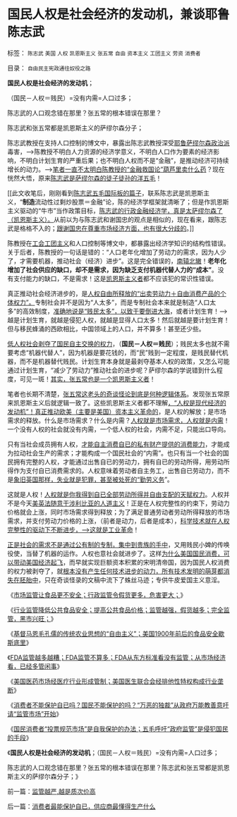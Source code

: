 # 国民人权是社会经济的发动机，兼谈耶鲁陈志武

标签： `陈志武` `美国` `人权` `凯恩斯主义` `张五常` `自由` `资本主义` `工团主义` `劳资` `消费者` 

目录： `自由民主宪政通往奴役之路`

**国民人权是社会经济的发动机**；

（国民－人权＝贱民）=没有内需=人口过多；

陈志武的人口观念错在那里？张五常的根本错误在那里？

陈志武和张五常都是凯恩斯主义的萨缪尔森分子；



陈志武教授在支持人口控制的博文中，暴露出陈志武教授深受[耶鲁萨缪尔森政治派](../../../2011/2/20/御用定制的萨缪尔森分子.md)毒害，——>陈教授不明白人力资源的经济学意义，不明白人口作为要素的经济影响，不明白计划生育的严重后果；也不明白人权而不是“金融”，是推动经济可持续增长的动力。——>[笔者一直不太明白陈教授的“金融救国论”葫芦里卖什么药](../../../2010/11/26/世界惯例小盘股估值远远高于大盘股.md)？现在恍然大悟，原来[陈志武是萨缪尔森的徒子徒孙的洋五毛](../../../2010/12/8/一分为二学美国，总是学坏的.md)！



[[此文收笔后，刚刚看到[陈志武五毛国际板的篇子](../../../2011/5/25/人民币国际板是“藏富于外，藏汇于外”.md)，联系陈志武是凯恩斯主义，“**制造**流动性过剩炒股票＝金融”论，陈的经济学框架就清晰了；但是作凯恩斯主义驱动的“牛市”当作政策目标，[陈志武的行政金融经济学，真是太萨缪尔森了（凯恩斯主义）。](../../../2011/2/20/御用定制的萨缪尔森分子.md)从前以为与陈志武和谢国忠的观点是相似的，现在看来，跟陈志武是格格不入的；[跟谢国忠在尊重市场经济方面，也有很大分歧的](../../../2010/10/8/谢国忠的货币和汇率的常识错误.md)。]]

陈教授在[工会工团主义](../../../2011/6/3/工团主义征服资本家成为新权贵.md)和人口控制等博文中，都暴露出经济学知识的结构性错误。关于后者，陈教授的一句话是错的：“人口老年化增加了劳动力的需求，因为人少了，才需要机器，推动社会（经济）进步”。这是完全错误的，[南辕北辙](../../../2011/5/31/专家南辕北辙，饮鸩止渴的高论.md)！**老年化增加了社会供应的缺口，却不是需求，因为缺乏支付机器代替人力的“成本”**。没有支付能力的缺口，不是需求！这是[凯恩斯主义者](../../../2011/6/7/凯恩斯的利率概念混乱.md)都不应该犯的常识性错误。

真正推动社会经济进步的，是[人权自由所释放的“出卖劳动力＋自由消费产品的个体权力”。](../../../2009/8/5/中国劳动者的利益诉求由谁代表.md)专制社会并不是因为“人太多”，而是专制社会本来就是制造“人口太多”的高效制度，[准确地说是“贱民太多”，以致于要倒进大海](../../../2009/6/10/内需萎缩！把供应过剩的人力资源倒入大海.md)，或者计划生育！——>越是计划生育，就越是侵犯人权，就越是显得人口太多！然后就越是要计划生育！但与移民蜂涌的西欧相比，中国领域上的人口，并不算多！甚至还少些。

[低人权社会剥夺了国民自主交换的权力](../../../2009/10/15/人权是生产的要素，劳动者和资本家的相生关系.md)，（**国民－人权＝贱民**）；贱民太多也就不需要考虑“机器代替人”，因为机器是要花钱的，而“民”贱到一定程度，是贱民替代机器，而不是机器替代贱民。计划生育本身就是最剥夺基本人权的政策，又怎么可能通过计划生育，“减少了劳动力”推动社会的进步呢？萨缪尔森的学说错到什么程度，可见一斑！[其实，张五常也是一个凯恩斯主义者](../../../2009/10/21/人，鬼.md)！

笔者也长期不清楚，[张五常这老头的奇谈怪论到底是何种逻辑体系](../../../2009/10/17/新的主义又来救中国.md)。发现张五常原来凯恩斯主义后就逻辑一致了。这些凯恩斯主义者都不理解[，“人权是现代经济的发动机”！真正推动欧美（主要是美国）资本主义革命的](../../../2011/5/24/殖民主义和资本积累，无助于欧洲资本主义.md)，是人权的解放；是市场需求的释放。什么是市场需求？什么是内需？[人权就是市场需求，人权就是内需](../../../2010/4/25/内需并不会因为人民币升值就被拉动.md)！一个没有人权的社会就没有内需，一个低人权的社会，内需不足，只能出口导向。

只有当社会成员拥有人权，[才能自主消费自已的私有财产提供的消费能力](../../../2010/3/27/生产的价值是消费者的体验；政府无法代替.md)，才能成为拉动社会生产的需求；才能构成一个国民社会的“内需”。也只有当一个社会的国民拥有完整的人权，才能通过出售自已的劳动力，拥有自已的劳动所得，用劳动所得作为支付自已消费需求的。人权意味着劳动者自主务工，出售自已劳动力，而不是[象旧英国那样，失业就是犯罪，甚至被处死的“勤劳义务](../../../2011/3/30/美英“孙志刚法”和黑奴待遇.md)”。

这就是人权！[人权就是你我得到自已全部劳动所得并自由支配的天赋权力](../../../2011/3/30/美英“孙志刚法”和黑奴待遇.md)。人权并不是今天[美英法随意干涉利比亚的人道主义](../../../2011/4/22/美英法的第三次布匿战争.md)！正是在人权完整性的约束下，劳动力价格就会上涨，同时市场需求得到释放；为了满足普通劳动者劳动所得释放的市场需求，并支付劳动力价格的上涨，（前者是动力，后者是成本），[科学技术就在人权完整性的驱动下不断进步，——>这就是工业革命](../../../2010/6/1/资本积累阻碍工业革命！有大众需求，才有工业革命！.md)！

[正是社会的需求不是通过公有制的专制，集中到贵族的手中](../../../2010/4/23/公有制落后因私人消费被取缔.md)，又用贱民小婢的传唤役使，当替了机器的运作。人权也意社会就进步了。这样[为什么美国国民消费，可以带动美国经济起飞](../../../2011/5/24/美国工业增长的成因.md)，而早就实现巨额资本积累的宋明清帝国，因为国民人权消费的权力被剥夺了，就[根本没有产生任何技术进步的动力，所有技术发明的萌芽都消失在胚胎中](../../../2010/6/2/中国古代建筑技术落后的原因;牛皮爱国主义有用吗？.md)，只在奇谈怪录的文稿中流下了蛛丝马迹；专供牛皮爱国主义意淫。

《[市场监管让食品更不安全；行政监管令假货更多，危害更大；](../../../2011/6/9/极度恐慌：监管让食品越来越不安全.md)》

《[行业监管降低公共食品安全；提高公共食品价格；监管越强，假货越多；完全监管，黑市兴旺；](../../../2011/6/10/极度恐慌!水，空气，可口可乐……有毒？.md)》

《[基督马恩毛孔儒的传统农业思想的“自由主义”；美国1900年前后的食品安全歇斯底里](../../../2011/6/10/汤姆叔叔竭斯底里的小屋和丛林.md)》

《[FDA监管越多越糟；FDA监管不算多；FDA从东方标准看没有监管；从市场经济看，已经多管闲事](../../../2011/6/10/FDA监管越多越没有公益.md)》

《[美国医药市场经医疗行业形成管制；美国医生联合会经排他性特权构成行业垄断](../../../2011/6/11/美国医保医疗医药市场管制造成垄断和高价.md)》

《[消费者不能保护自已吗？国民不能保护的吗？“万恶的独裁”从政府万能教善意吁请“监管市场”开始](../../../2011/6/11/消费者不能保护自已吗？监管必不可少吗？.md)》

《[国民消费者“投票规范市场”是自我保护的办法；五毛呼吁“政府监管”是侵犯国民的手段](../../../2011/6/11/监管越严,越是质次价高.md)》

《**国民人权是社会经济的发动机**；（国民－人权＝贱民）=没有内需=人口过多；

陈志武的人口观念错在那里？张五常的根本错误在那里？陈志武和张五常都是凯恩斯主义的萨缪尔森分子；》

前一篇：[监管越严,越是质次价高](../../../2011/6/11/监管越严,越是质次价高.md)

后一篇：[消费者最能保护自已，供应商最懂得生产什么](../../../2011/6/12/消费者最能保护自已，供应商最懂得生产什么.md)